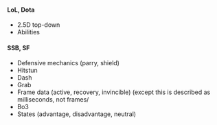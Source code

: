 #### **LoL, Dota**

- 2.5D top-down
- Abilities

#### **SSB, SF**

- Defensive mechanics (parry, shield)
- Hitstun
- Dash
- Grab
- Frame data (active, recovery, invincible) (except this is described as milliseconds, not frames/
- Bo3
- States (advantage, disadvantage, neutral)
